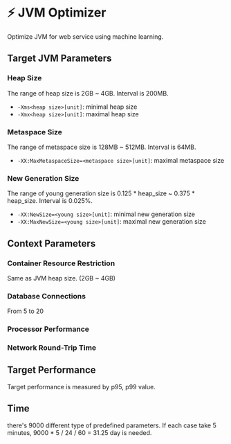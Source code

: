 # ⚡️ JVM Optimizer

Optimize JVM for web service using machine learning.

## Target JVM Parameters

### Heap Size

The range of heap size is 2GB ~ 4GB. Interval is 200MB.

- `-Xms<heap size>[unit]`: minimal heap size
- `-Xmx<heap size>[unit]`: maximal heap size

### Metaspace Size

The range of metaspace size is 128MB ~ 512MB. Interval is 64MB.

- `-XX:MaxMetaspaceSize=<metaspace size>[unit]`: maximal metaspace size

### New Generation Size

The range of young generation size is 0.125 * heap_size ~ 0.375 * heap_size.
Interval is 0.025%.

- `-XX:NewSize=<young size>[unit]`: minimal new generation size
- `-XX:MaxNewSize=<young size>[unit]`: maximal new generation size

## Context Parameters

### Container Resource Restriction

Same as JVM heap size. (2GB ~ 4GB)

### Database Connections

From 5 to 20

### Processor Performance

### Network Round-Trip Time

## Target Performance

Target performance is measured by p95, p99 value.

## Time

there's 9000 different type of predefined parameters. If each case take 5
minutes, 9000 * 5 / 24 / 60 = 31.25 day is needed.
